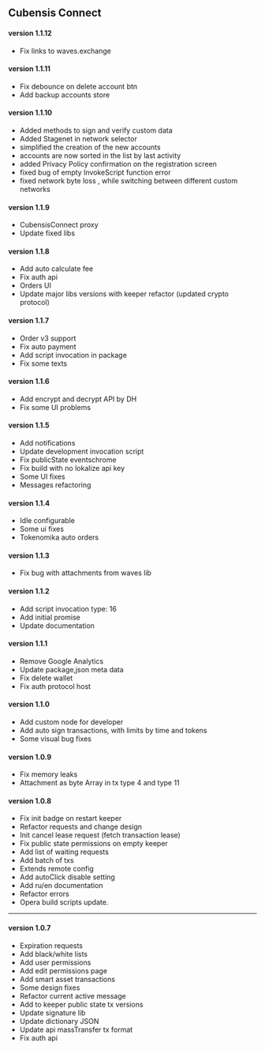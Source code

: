 ## Cubensis Connect

#### version 1.1.12

- Fix links to waves.exchange

#### version 1.1.11

- Fix debounce on delete account btn
- Add backup accounts store

#### version 1.1.10

- Added methods to sign and verify custom data
- Added Stagenet in network selector
- simplified the creation of the new accounts
- accounts are now sorted in the list by last activity
- added Privacy Policy confirmation on the registration screen
- fixed bug of empty InvokeScript function error
- fixed network byte loss , while switching between different custom networks

#### version 1.1.9

- CubensisConnect proxy
- Update fixed libs

#### version 1.1.8

- Add auto calculate fee
- Fix auth api
- Orders UI
- Update major libs versions with keeper refactor (updated crypto protocol)

#### version 1.1.7

- Order v3 support
- Fix auto payment
- Add script invocation in package
- Fix some texts

#### version 1.1.6

- Add encrypt and decrypt API by DH
- Fix some UI problems

#### version 1.1.5

- Add notifications
- Update development invocation script
- Fix publicState eventschrome
- Fix build with no lokalize api key
- Some UI fixes
- Messages refactoring

#### version 1.1.4

- Idle configurable
- Some ui fixes
- Tokenomika auto orders

#### version 1.1.3

- Fix bug with attachments from waves lib

#### version 1.1.2

- Add script invocation type: 16
- Add initial promise
- Update documentation

#### version 1.1.1

- Remove Google Analytics
- Update package,json meta data
- Fix delete wallet
- Fix auth protocol host

#### version 1.1.0

- Add custom node for developer
- Add auto sign transactions, with limits by time and tokens
- Some visual bug fixes

#### version 1.0.9

- Fix memory leaks
- Attachment as byte Array in tx type 4 and type 11

#### version 1.0.8

- Fix init badge on restart keeper
- Refactor requests and change design
- Init cancel lease request (fetch transaction lease)
- Fix public state permissions on empty keeper
- Add list of waiting requests
- Add batch of txs
- Extends remote config
- Add autoClick disable setting
- Add ru/en documentation
- Refactor errors
- Opera build scripts update.

---

#### version 1.0.7

- Expiration requests
- Add black/white lists
- Add user permissions
- Add edit permissions page
- Add smart asset transactions
- Some design fixes
- Refactor current active message
- Add to keeper public state tx versions
- Update signature lib
- Update dictionary JSON
- Update api massTransfer tx format
- Fix auth api
